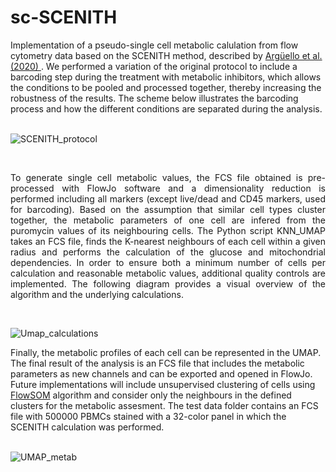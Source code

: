 # sc-SCENITH

Implementation of a pseudo-single cell metabolic calulation from flow cytometry data based on the SCENITH method, described by [Argüello et al. (2020)
](https://www.cell.com/cell-metabolism/fulltext/S1550-4131(20)30602-1?_returnURL=https%3A%2F%2Flinkinghub.elsevier.com%2Fretrieve%2Fpii%2FS1550413120306021%3Fshowall%3Dtrue). We performed a variation of the original protocol to include a barcoding step during the treatment with metabolic inhibitors, which allows the conditions to be pooled and processed together, thereby increasing the robustness of the results. The scheme below illustrates the barcoding process and how the different conditions are separated during the analysis.<br/>
<br/>

![SCENITH_protocol](https://github.com/user-attachments/assets/2997ebdd-0370-4b4f-b834-711a0dae5083)

<br/>
<p align="justify">To generate single cell metabolic values, the FCS file obtained is pre-processed with FlowJo software and a dimensionality reduction is performed including all markers (except live/dead and CD45 markers, used for barcoding). Based on the assumption that similar cell types cluster together, the metabolic parameters of one cell are infered from the puromycin values of its neighbouring cells. The Python script KNN_UMAP takes an FCS file, finds the K-nearest neighbours of each cell within a given radius and performs the calculation of the glucose and mitochondrial dependencies. In order to ensure both a minimum number of cells per calculation and reasonable metabolic values, additional quality controls are implemented. The following diagram provides a visual overview of the algorithm and the underlying calculations.</p><br/>


![Umap_calculations](https://github.com/user-attachments/assets/a5d86ae7-1a8d-4638-a19c-ba26a113f998)




Finally, the metabolic profiles of each cell can be represented in the UMAP. The final result of the analysis is an FCS file that includes the metabolic parameters as new channels and can be exported and opened in FlowJo. Future implementations will include unsupervised clustering of cells using [FlowSOM](https://www.bioconductor.org/packages/release/bioc/html/FlowSOM.html) algorithm and consider only the neighbours in the defined clusters for the metabolic assesment. The test data folder contains an FCS file with 500000 PBMCs stained with a 32-color panel in which the SCENITH calculation was performed.
<br/>
<br/>  

![UMAP_metab](https://github.com/user-attachments/assets/21f1fa1f-9c55-4598-a50a-0a788951b2bb)

